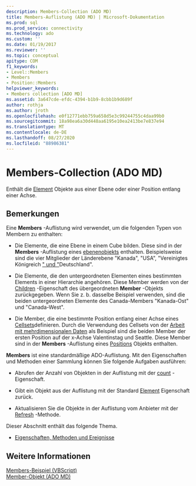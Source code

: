 ```yaml
---
description: Members-Collection (ADO MD)
title: Members-Auflistung (ADO MD) | Microsoft-Dokumentation
ms.prod: sql
ms.prod_service: connectivity
ms.technology: ado
ms.custom: ''
ms.date: 01/19/2017
ms.reviewer: ''
ms.topic: conceptual
apitype: COM
f1_keywords:
- Level::Members
- Members
- Position::Members
helpviewer_keywords:
- Members collection [ADO MD]
ms.assetid: 3a647cde-efdc-4394-b1b9-8cbb1b9d689f
author: rothja
ms.author: jroth
ms.openlocfilehash: e0f12771ebb759a658d5e3c99244755c4daa99b0
ms.sourcegitcommit: 18a98ea6a30d448aa6195e10ea2413be7e837e94
ms.translationtype: MT
ms.contentlocale: de-DE
ms.lasthandoff: 08/27/2020
ms.locfileid: "88986381"
---
```

# <a name="members-collection-ado-md"></a>Members-Collection (ADO MD)
Enthält die [Element](./member-object-ado-md.md) Objekte aus einer Ebene oder einer Position entlang einer Achse.  
  
## <a name="remarks"></a>Bemerkungen  
 Eine **Members** -Auflistung wird verwendet, um die folgenden Typen von Membern zu enthalten:  
  
-   Die Elemente, die eine Ebene in einem Cube bilden. Diese sind in der **Members** -Auflistung eines [ebenenobjekts](./level-object-ado-md.md) enthalten. Beispielsweise sind die vier Mitglieder der Länderebene "Kanada", "USA", "Vereinigtes Königreich [" und "](../../guide/multidimensional/overview-of-multidimensional-schemas-and-data.md)Deutschland".  
  
-   Die Elemente, die den untergeordneten Elementen eines bestimmten Elements in einer Hierarchie angehören. Diese Member werden von der [Children](./children-property-ado-md.md) -Eigenschaft des übergeordneten **Member** -Objekts zurückgegeben. Wenn Sie z. b. dasselbe Beispiel verwenden, sind die beiden untergeordneten Elemente des Canada-Members "Kanada-Ost" und "Canada-West".  
  
-   Die Member, die eine bestimmte Position entlang einer Achse eines [Cellsets](./cellset-object-ado-md.md)definieren. Durch die Verwendung des Cellsets von der [Arbeit mit mehrdimensionalen Daten](../../guide/multidimensional/working-with-multidimensional-data.md) als Beispiel sind die beiden Member der ersten Position auf der x-Achse Valentinstag und Seattle. Diese Member sind in der **Members** -Auflistung eines [Positions](./position-object-ado-md.md) Objekts enthalten.  
  
 **Members** ist eine standardmäßige ADO-Auflistung. Mit den Eigenschaften und Methoden einer Sammlung können Sie folgende Aufgaben ausführen:  
  
-   Abrufen der Anzahl von Objekten in der Auflistung mit der [count](../ado-api/count-property-ado.md) -Eigenschaft.  
  
-   Gibt ein Objekt aus der Auflistung mit der Standard [Element](../ado-api/item-property-ado.md) Eigenschaft zurück.  
  
-   Aktualisieren Sie die Objekte in der Auflistung vom Anbieter mit der [Refresh](../ado-api/refresh-method-ado.md) -Methode.  
  
 Dieser Abschnitt enthält das folgende Thema.  
  
-   [Eigenschaften, Methoden und Ereignisse](./members-collection-properties-methods-and-events.md)  
  
## <a name="see-also"></a>Weitere Informationen  
 [Members-Beispiel (VBScript)](./members-example-vbscript.md)   
 [Member-Objekt (ADO MD)](./member-object-ado-md.md)